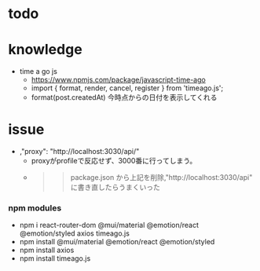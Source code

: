 # todo

# knowledge
- time a go js
  - https://www.npmjs.com/package/javascript-time-ago
  - import { format, render, cancel, register } from 'timeago.js';
  - format(post.createdAt) 今時点からの日付を表示してくれる

# issue
- ,"proxy": "http://localhost:3030/api/"
  - proxyがprofileで反応せず、3000番に行ってしまう。
  - >> package.json から上記を削除,"http://localhost:3030/api" に書き直したらうまくいった

### npm modules 
- npm i react-router-dom @mui/material @emotion/react @emotion/styled axios timeago.js
- npm install @mui/material @emotion/react @emotion/styled
- npm install axios
- npm install timeago.js
